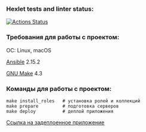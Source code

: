 ### Hexlet tests and linter status:
[![Actions Status](https://github.com/mercuriaal/devops-for-programmers-project-76/workflows/hexlet-check/badge.svg)](https://github.com/mercuriaal/devops-for-programmers-project-76/actions)

### Требования для работы с проектом:

ОС: Linux, macOS

[Ansible](https://docs.ansible.com/ansible/latest/installation_guide/intro_installation.html) 2.15.2

[GNU Make](https://www.gnu.org/software/make/#download) 4.3

### Команды для работы с проектом:

```commandline
make install_roles   # установка ролей и коллекций
make prepare         # подготовка серверов
make deploy          # деплой приложения
```

[Ссылка на задеплоенное приложение](http://mercurial-learning-app.ru/)